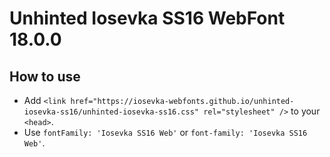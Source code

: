 # Unhinted Iosevka SS16 WebFont 18.0.0

## How to use

- Add `<link href="https://iosevka-webfonts.github.io/unhinted-iosevka-ss16/unhinted-iosevka-ss16.css" rel="stylesheet" />` to your `<head>`.
- Use `fontFamily: 'Iosevka SS16 Web'` or `font-family: 'Iosevka SS16 Web'`.
